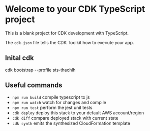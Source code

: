 # Welcome to your CDK TypeScript project

This is a blank project for CDK development with TypeScript.

The `cdk.json` file tells the CDK Toolkit how to execute your app.
## Inital cdk
cdk bootstrap --profile sts-thachlh
## Useful commands

* `npm run build`   compile typescript to js
* `npm run watch`   watch for changes and compile
* `npm run test`    perform the jest unit tests
* `cdk deploy`      deploy this stack to your default AWS account/region
* `cdk diff`        compare deployed stack with current state
* `cdk synth`       emits the synthesized CloudFormation template
